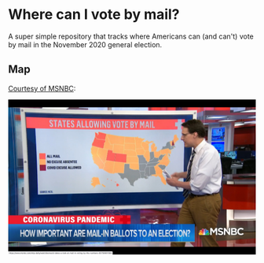 # Where can I vote by mail?

A super simple repository that tracks where Americans can (and can't)
vote by mail in the November 2020 general election.

## Map

[Courtesy of MSNBC](https://www.nbcnews.com/politics/2020-election/americans-may-not-know-who-won-presidency-or-senate-election-n1218266):

![Map of vote-by-mail](msnbc-map-2020.05.21.jpg)
